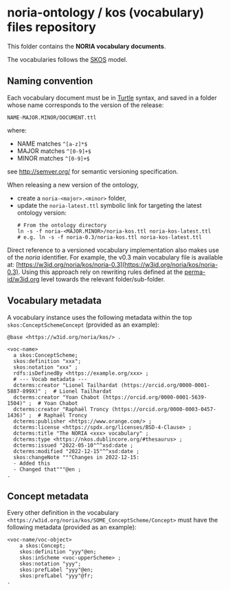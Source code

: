 # noria-ontology / kos (vocabulary) files repository

This folder contains the **NORIA vocabulary documents**.

The vocabularies follows the [SKOS](https://www.w3.org/TR/skos-reference/) model.

## Naming convention

Each vocabulary document must be in [Turtle](https://www.w3.org/TR/turtle/) syntax, and saved in a folder whose name corresponds to the version of the release:

```
NAME-MAJOR.MINOR/DOCUMENT.ttl
```

where:

- NAME matches `^[a-z]*$`
- MAJOR matches `^[0-9]+$`
- MINOR matches `^[0-9]+$`

see http://semver.org/ for semantic versioning specification.

When releasing a new version of the ontology,

* create a `noria-<major>.<minor>` folder,
* update the `noria-latest.ttl` symbolic link for targeting the latest ontology version:
  ```shell
  # From the ontology directory
  ln -s -f noria-<MAJOR.MINOR>/noria-kos.ttl noria-kos-latest.ttl
  # e.g. ln -s -f noria-0.3/noria-kos.ttl noria-kos-latest.ttl
  ```

Direct reference to a versioned vocabulary implementation also makes use of the *noria* identifier.
For example, the v0.3 main vocabulary file is available at: [https://w3id.org/noria/kos/noria-0.3](https://w3id.org/noria/kos/noria-0.3).
Using this approach rely on rewriting rules defined at the [perma-id/w3id.org](https://github.com/perma-id/w3id.org) level towards the relevant folder/sub-folder.

## Vocabulary metadata

A vocabulary instance uses the following metadata within the top `skos:ConceptSchemeConcept` (provided as an example):

```turtle
@base <https://w3id.org/noria/kos/> .

<voc-name>
  a skos:ConceptScheme;
  skos:definition "xxx";
  skos:notation "xxx" ;
  rdfs:isDefinedBy <https://example.org/xxx> ;
  # --- Vocab metadata ---
  dcterms:creator "Lionel Tailhardat (https://orcid.org/0000-0001-5887-899X)" ;  # Lionel Tailhardat
  dcterms:creator "Yoan Chabot (https://orcid.org/0000-0001-5639-1504)" ;  # Yoan Chabot
  dcterms:creator "Raphaël Troncy (https://orcid.org/0000-0003-0457-1436)" ;  # Raphaël Troncy
  dcterms:publisher <https://www.orange.com/> ;
  dcterms:license <https://spdx.org/licenses/BSD-4-Clause> ;
  dcterms:title "The NORIA <xxx> vocabulary" ;
  dcterms:type <https://nkos.dublincore.org/#thesaurus> ;
  dcterms:issued "2022-05-10"^^xsd:date ;
  dcterms:modified "2022-12-15"^^xsd:date ;
  skos:changeNote """Changes in 2022-12-15:
  - Added this
  - Changed that"""@en ;
.
```

## Concept metadata

Every other definition in the vocabulary `<https://w3id.org/noria/kos/SOME_ConceptScheme/Concept>` must have the following metadata (provided as an example):

```turtle
<voc-name/voc-object>
    a skos:Concept;
    skos:definition "yyy"@en;
    skos:inScheme <voc-upperScheme> ;
    skos:notation "yyy";
    skos:prefLabel "yyy"@en;
    skos:prefLabel "yyy"@fr;
.
```